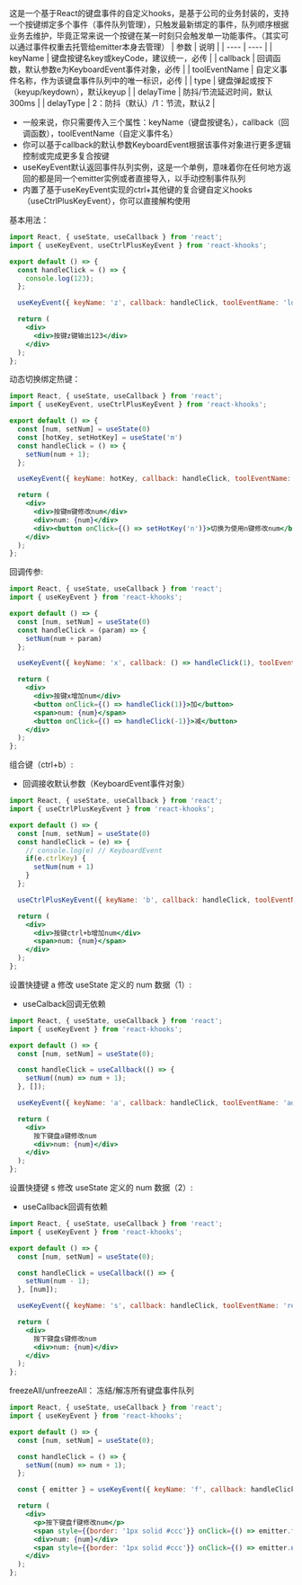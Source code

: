 
<!-- ## useKeyEvent -->
这是一个基于React的键盘事件的自定义hooks，是基于公司的业务封装的，支持一个按键绑定多个事件（事件队列管理），只触发最新绑定的事件，队列顺序根据业务去维护，毕竟正常来说一个按键在某一时刻只会触发单一功能事件。（其实可以通过事件权重去托管给emitter本身去管理）
|  参数   | 说明  |
|  ----  | ----  |
| keyName  | 键盘按键名key或keyCode，建议统一，必传 |
| callback  | 回调函数，默认参数e为KeyboardEvent事件对象，必传 |
| toolEventName  | 自定义事件名称，作为该键盘事件队列中的唯一标识，必传 |
| type  | 键盘弹起或按下（keyup/keydown），默认keyup |
| delayTime  | 防抖/节流延迟时间，默认300ms |
| delayType  | 2：防抖（默认）/1：节流，默认2 |

- 一般来说，你只需要传入三个属性：keyName（键盘按键名），callback（回调函数），toolEventName（自定义事件名）
- 你可以基于callback的默认参数KeyboardEvent根据该事件对象进行更多逻辑控制或完成更多复合按键
- useKeyEvent默认返回事件队列实例，这是一个单例，意味着你在任何地方返回的都是同一个emitter实例或者直接导入，以手动控制事件队列
- 内置了基于useKeyEvent实现的ctrl+其他键的复合键自定义hooks（useCtrlPlusKeyEvent），你可以直接解构使用

基本用法：

```jsx
import React, { useState, useCallback } from 'react';
import { useKeyEvent, useCtrlPlusKeyEvent } from 'react-khooks';

export default () => {
  const handleClick = () => {
    console.log(123);
  };

  useKeyEvent({ keyName: 'z', callback: handleClick, toolEventName: 'log123' });

  return (
    <div>
      <div>按键z键输出123</div>
    </div>
  );
};
```
动态切换绑定热键：

```jsx
import React, { useState, useCallback } from 'react';
import { useKeyEvent, useCtrlPlusKeyEvent } from 'react-khooks';

export default () => {
  const [num, setNum] = useState(0)
  const [hotKey, setHotKey] = useState('m')
  const handleClick = () => {
    setNum(num + 1);
  };

  useKeyEvent({ keyName: hotKey, callback: handleClick, toolEventName: '修改num' });

  return (
    <div>
      <div>按键m键修改num</div>
      <div>num: {num}</div>
      <div><button onClick={() => setHotKey('n')}>切换为使用n键修改num</button></div>
    </div>
  );
};
```

回调传参:

```jsx
import React, { useState, useCallback } from 'react';
import { useKeyEvent } from 'react-khooks';

export default () => {
  const [num, setNum] = useState(0)
  const handleClick = (param) => {
    setNum(num + param)
  };

  useKeyEvent({ keyName: 'x', callback: () => handleClick(1), toolEventName: 'add_2' });

  return (
    <div>
      <div>按键x增加num</div>
      <button onClick={() => handleClick(1)}>加</button>
      <span>num: {num}</span>
      <button onClick={() => handleClick(-1)}>减</button>
    </div>
  );
};
```

组合键（ctrl+b）:
- 回调接收默认参数（KeyboardEvent事件对象）
```jsx
import React, { useState, useCallback } from 'react';
import { useCtrlPlusKeyEvent } from 'react-khooks';

export default () => {
  const [num, setNum] = useState(0)
  const handleClick = (e) => {
    // console.log(e) // KeyboardEvent
    if(e.ctrlKey) {
      setNum(num + 1)
    }
  };

  useCtrlPlusKeyEvent({ keyName: 'b', callback: handleClick, toolEventName: 'add_3' });

  return (
    <div>
      <div>按键ctrl+b增加num</div>
      <span>num: {num}</span>
    </div>
  );
};
```

设置快捷键 a 修改 useState 定义的 num 数据（1）:

- useCalback回调无依赖

```jsx
import React, { useState, useCallback } from 'react';
import { useKeyEvent } from 'react-khooks';

export default () => {
  const [num, setNum] = useState(0);

  const handleClick = useCallback(() => {
    setNum((num) => num + 1);
  }, []);

  useKeyEvent({ keyName: 'a', callback: handleClick, toolEventName: 'add' });

  return (
    <div>
      按下键盘a键修改num
      <div>num: {num}</div>
    </div>
  );
};
```

设置快捷键 s 修改 useState 定义的 num 数据（2）:

- useCallback回调有依赖

```jsx
import React, { useState, useCallback } from 'react';
import { useKeyEvent } from 'react-khooks';

export default () => {
  const [num, setNum] = useState(0);

  const handleClick = useCallback(() => {
    setNum(num - 1);
  }, [num]);

  useKeyEvent({ keyName: 's', callback: handleClick, toolEventName: 'reduce' });

  return (
    <div>
      按下键盘s键修改num
      <div>num: {num}</div>
    </div>
  );
};
```

freezeAll/unfreezeAll：
冻结/解冻所有键盘事件队列
```jsx
import React, { useState, useCallback } from 'react';
import { useKeyEvent } from 'react-khooks';

export default () => {
  const [num, setNum] = useState(0);

  const handleClick = () => {
    setNum((num) => num + 1);
  };

  const { emitter } = useKeyEvent({ keyName: 'f', callback: handleClick, toolEventName: 'add' });

  return (
    <div>
      <p>按下键盘f键修改num</p>
      <span style={{border: '1px solid #ccc'}} onClick={() => emitter.freezeAll()}>冻结</span>
      <div>num: {num}</div>
      <span style={{border: '1px solid #ccc'}} onClick={() => emitter.unfreezeAll()}>解冻</span>
    </div>
  );
};
```
